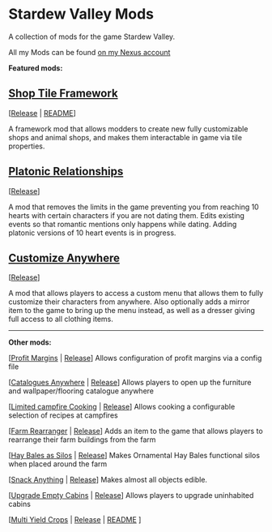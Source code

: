 # Stardew Valley Mods
A collection of mods for the game Stardew Valley.

All my Mods can be found [on my Nexus account](https://www.nexusmods.com/stardewvalley/users/3590100?tab=user+files)

**Featured mods:**

## [Shop Tile Framework](https://github.com/ChroniclerCherry/stardew-valley-mods/tree/master/ShopTileFramework)
[[Release](https://www.nexusmods.com/stardewvalley/mods/5005) | [README](https://github.com/ChroniclerCherry/stardew-valley-mods/blob/master/ShopTileFramework/README.md)]

A framework mod that allows modders to create new fully customizable shops and animal shops, and makes them interactable in game via tile properties.

## [Platonic Relationships](https://github.com/ChroniclerCherry/stardew-valley-mods/tree/master/PlatonicRelationships)
[[Release](https://www.nexusmods.com/stardewvalley/mods/4668)]

A mod that removes the limits in the game preventing you from reaching 10 hearts with certain characters if you are not dating them. Edits existing events so that romantic mentions only happens while dating. Adding platonic versions of 10 heart events is in progress.

## [Customize Anywhere](https://github.com/ChroniclerCherry/stardew-valley-mods/tree/master/CustomizeAnywhere)
[[Release](https://www.nexusmods.com/stardewvalley/mods/4734)]

A mod that allows players to access a custom menu that allows them to fully customize their characters from anywhere. Also optionally adds a mirror item to the game to bring up the menu instead, as well as a dresser giving full access to all clothing items.

---

**Other mods:**

[[Profit Margins](https://github.com/ChroniclerCherry/stardew-valley-mods/tree/master/ProfitMargins) | [Release](https://www.nexusmods.com/stardewvalley/mods/4663)] Allows configuration of profit margins via a config file

[[Catalogues Anywhere](https://github.com/ChroniclerCherry/stardew-valley-mods/tree/master/CataloguesAnywhere) | [Release](https://www.nexusmods.com/stardewvalley/mods/4949)] Allows players to open up the furniture and wallpaper/flooring catalogue anywhere

[[Limited campfire Cooking](https://github.com/ChroniclerCherry/stardew-valley-mods/tree/master/LimitedCampfireCooking) | [Release](https://www.nexusmods.com/stardewvalley/mods/4971)] Allows cooking a configurable selection of recipes at campfires

[[Farm Rearranger](https://github.com/ChroniclerCherry/stardew-valley-mods/tree/master/FarmRearranger) | [Release](https://www.nexusmods.com/stardewvalley/mods/5142)] Adds an item to the game that allows players to rearrange their farm buildings from the farm

[[Hay Bales as Silos](https://github.com/ChroniclerCherry/stardew-valley-mods/tree/master/HayBalesSilo) | [Release](https://www.nexusmods.com/stardewvalley/mods/5151)] Makes Ornamental Hay Bales functional silos when placed around the farm

[[Snack Anything](https://github.com/ChroniclerCherry/stardew-valley-mods/tree/master/SnackEverything) | [Release](https://www.nexusmods.com/stardewvalley/mods/5196)] Makes almost all objects edible.

[[Upgrade Empty Cabins](https://github.com/ChroniclerCherry/stardew-valley-mods/tree/master/UpgradeEmptyCabins) | [Release](https://www.nexusmods.com/stardewvalley/mods/5253)] Allows players to upgrade uninhabited cabins

[[Multi Yield Crops](https://github.com/ChroniclerCherry/stardew-valley-mods/blob/master/MultiYieldCrops/README.md) | [Release](https://www.nexusmods.com/stardewvalley/mods/6069) | [README](https://github.com/ChroniclerCherry/stardew-valley-mods/blob/master/MultiYieldCrops/README.md) ]
